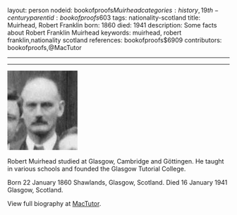 layout: person
nodeid: bookofproofs$Muirhead
categories: history,19th-century
parentid: bookofproofs$603
tags: nationality-scotland
title: Muirhead, Robert Franklin
born: 1860
died: 1941
description: Some facts about Robert Franklin Muirhead
keywords: muirhead, robert franklin,nationality scotland
references: bookofproofs$6909
contributors: bookofproofs,@MacTutor

---


---

![Muirhead.jpg](https://github.com/bookofproofs/bookofproofs.github.io/blob/main/_sources/_assets/images/portraits/Muirhead.jpg?raw=true)

Robert Muirhead studied at Glasgow, Cambridge and Göttingen. He taught in various schools and founded the Glasgow Tutorial College.

Born 22 January 1860 Shawlands, Glasgow, Scotland. Died 16 January 1941 Glasgow, Scotland.


View full biography at [MacTutor](https://mathshistory.st-andrews.ac.uk/Biographies/Muirhead/).